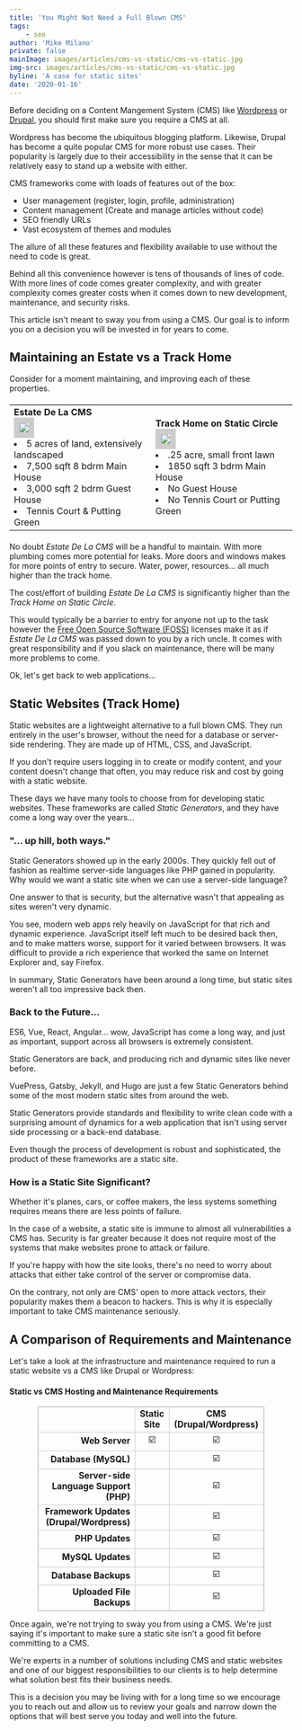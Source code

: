 ```yaml
---
title: 'You Might Not Need a Full Blown CMS'
tags:
    - seo
author: 'Mike Milano'
private: false
mainImage: images/articles/cms-vs-static/cms-vs-static.jpg
img-src: images/articles/cms-vs-static/cms-vs-static.jpg
byline: 'A case for static sites'
date: '2020-01-16'
---
```


Before deciding on a Content Mangement System (CMS) like [Wordpress](https://wordpress.com/) or 
[Drupal](https://www.drupal.org/), you should first make sure you require a CMS at all.

Wordpress has become the ubiquitous blogging platform. Likewise, Drupal has become a quite popular CMS for
more robust use cases. Their popularity is largely due to their accessibility in the sense that it can
be relatively easy to stand up a website with either.

CMS frameworks come with loads of features out of the box:
- User management (register, login, profile, administration)
- Content management (Create and manage articles without code)
- SEO friendly URLs
- Vast ecosystem of themes and modules

The allure of all these features and flexibility available to use without the need to code is great.

Behind all this convenience however is tens of thousands of lines of code. With more lines of code comes
greater complexity, and with greater complexity comes greater costs when it comes down to new development,
maintenance, and security risks.

This article isn't meant to sway you from using a CMS. Our goal is to inform you on a decision
you will be invested in for years to come.

## Maintaining an Estate vs a Track Home

Consider for a moment maintaining, and improving each of these properties.

<table border="0" style="width: 100%;margin: 20px 0;border-top: 1px solid #ccc;">
<tr><td style="width:50%;valign:top">
<b>Estate De La CMS</b>
<div><img style="border: 10px solid #ccc;" src="/images/articles/cms-vs-static/property-estate.jpg" /></div>
<li> 5 acres of land, extensively landscaped</li>
<li> 7,500 sqft 8 bdrm Main House</li>
<li> 3,000 sqft  2 bdrm Guest House</li>
<li> Tennis Court & Putting Green</li>
</td>
<td style="valign:top">
<b>Track Home on Static Circle</b>
<div><img style="border: 10px solid #ccc;" src="/images/articles/cms-vs-static/property-track.jpg" /></div>
<li> .25 acre, small front lawn</li>
<li> 1850 sqft 3 bdrm Main House</li>
<li> No Guest House</li>
<li> No Tennis Court or Putting Green</li>
</td></tr>
</table>

No doubt *Estate De La CMS* will be a handful to maintain. With more plumbing comes
more potential for leaks. More doors and windows makes for more points of entry 
to secure. Water, power, resources... all much higher than the track home.

The cost/effort of building *Estate De La CMS* is significantly higher than the *Track Home on Static Circle*.

This would typically be a barrier to entry for anyone not up to the task however the
<a href="https://en.wikipedia.org/wiki/Free_and_open-source_software">Free
Open Source Software (FOSS)</a> licenses make it as if *Estate De La CMS* was passed down to you
by a rich uncle. It comes with great responsibility and if you slack on maintenance, there will be 
many more problems to come.

Ok, let's get back to web applications...

## Static Websites (Track Home)

Static websites are a lightweight alternative to a full blown CMS. They run entirely in the user's browser, without the
 need for a database or server-side rendering. They are made up of HTML, CSS, and JavaScript.
 
If you don't require users logging in to create or modify content, and your content doesn't change that often,
 you may reduce risk and cost by going with a static website.
 
These days we have many tools to choose from for developing static websites. These frameworks are called
*Static Generators*, and they have come a long way over the years...

### "... up hill, both ways."

Static Generators showed up in the early 2000s. They quickly fell out of fashion
as realtime server-side languages like PHP gained in popularity. Why would we want a static
site when we can use a server-side language?

One answer to that is security, but the alternative wasn't that appealing as sites weren't very dynamic.

You see, modern web apps rely heavily on JavaScript for that rich and dynamic experience. JavaScript itself
left much to be desired back then, and to make matters worse, support for it varied between browsers. It
was difficult to provide a rich experience that worked the same on Internet Explorer and, say Firefox.

In summary, Static Generators have been around a long time, but static sites weren't all too impressive back then.

### Back to the Future...

ES6, Vue, React, Angular... wow, JavaScript has come a long way, and just as important, support across all browsers
is extremely consistent.

Static Generators are back, and producing rich and dynamic sites like never before.

VuePress, Gatsby, Jekyll, and Hugo are just a few Static Generators behind some of the most modern static sites
from around the web.

Static Generators provide standards and flexibility to write clean code with a surprising amount
of dynamics for a web application that isn't using server side processing or a back-end database.

Even though the process of development is robust and sophisticated, the product of these frameworks 
are a static site.

### How is a Static Site Significant?

Whether it's planes, cars, or coffee makers, the less systems something requires means there are
less points of failure.

In the case of a website, a static site is immune to almost all vulnerabilities a CMS has. Security
is far greater because it does not require most of the systems that make websites prone to attack
or failure.

If you're happy with how the site looks, there's no need to worry about attacks that either take
control of the server or compromise data.

On the contrary, not only are CMS' open to more attack vectors, their popularity makes them a beacon
to hackers. This is why it is especially important to take CMS maintenance seriously.


## A Comparison of Requirements and Maintenance

Let's take a look at the infrastructure and maintenance required to run a static website vs a CMS like Drupal or Wordpress:

<h4>Static vs CMS Hosting and Maintenance Requirements</h3>

<style>
    #static-vs-cms-table {
        margin: 0 auto;
        width: 80%; 
        border: 1px solid #ccc;
    }
    #static-vs-cms-table {
        font-size: 1.1em;
    }
    #static-vs-cms-table td {
        border: 1px solid #ccc;
        text-align: center;
    }
     #static-vs-cms-table td.header {
        font-weight: bold;
    }
    #static-vs-cms-table td.requirement {
        text-align: right;
        font-weight: bold;
    }
    #static-vs-cms-table td.value {
        text-align: center;
    }
    
</style>

<table id="static-vs-cms-table">
<tr>
    <td class="header">&nbsp;</td>
    <td class="header">Static Site</td>
    <td class="header">CMS (Drupal/Wordpress)</td>
</tr>
<tr>
  <td class="requirement">Web Server</td>
  <td class="value">☑️</td>
  <td class="value">☑️</td>
</tr><tr>
  <td class="requirement">Database (MySQL)</td>
  <td class="value"></td>
  <td class="value">☑️</td>
</tr><tr>
  <td class="requirement">Server-side Language Support (PHP)</td>
  <td class="value"></td>
  <td class="value">☑️</td>
</tr><tr>
  <td class="requirement">Framework Updates (Drupal/Wordpress)</td>
  <td class="value"></td>
  <td class="value">☑️</td>
</tr><tr>
  <td class="requirement">PHP Updates</td>
  <td class="value"></td>
  <td class="value">☑️</td>
</tr><tr>
  <td class="requirement">MySQL Updates</td>
  <td class="value"></td>
  <td class="value">☑️</td>
</tr><tr>
  <td class="requirement">Database Backups</td>
  <td class="value"></td>
  <td class="value">☑️</td>
</tr><tr>
   <td class="requirement">Uploaded File Backups</td>
   <td class="value"></td>
   <td class="value">☑️</td>
 </tr>
</table>

Once again, we're not trying to sway you from using a CMS. We're just saying it's important to make sure
a static site isn't a good fit before committing to a CMS.

We're experts in a number of solutions including CMS and static websites and one of our biggest responsibilities
to our clients is to help determine what solution best fits their business needs.

This is a decision you may be living with for a long time so we encourage you to reach out and allow us to
review your goals and narrow down the options that will best serve you today and well into the future.
